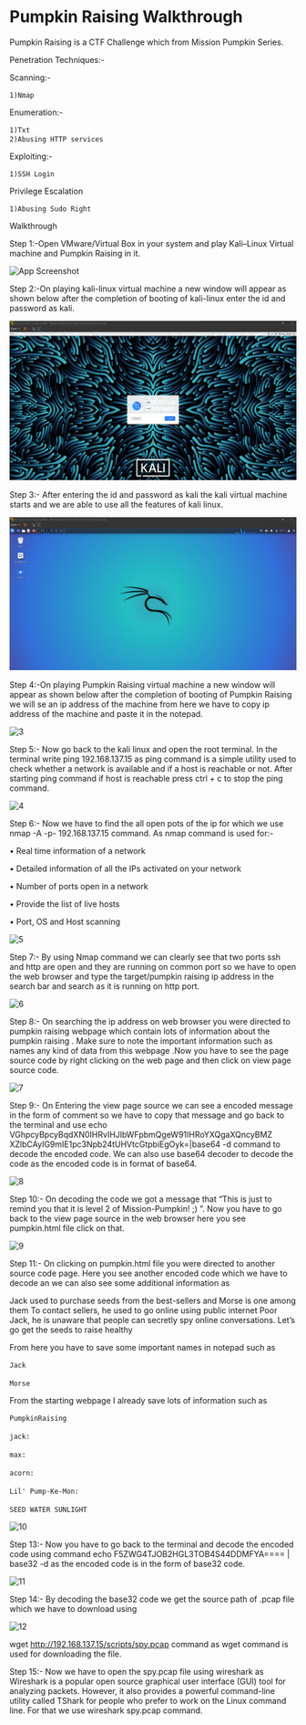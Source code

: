 
# Pumpkin Raising Walkthrough

Pumpkin Raising is a CTF Challenge which from Mission Pumpkin Series.

 Penetration Techniques:-

Scanning:-

    1)Nmap 

Enumeration:-

    1)Txt
    2)Abusing HTTP services
Exploiting:-

    1)SSH Login
Privilege Escalation

    1)Abusing Sudo Right

Walkthrough

Step 1:-Open VMware/Virtual Box in your system and play Kali–Linux Virtual machine and Pumpkin Raising in it.








![App Screenshot](https://github.com/nisharansari11/PumpkinRaisingWalkthrough/assets/117331485/8279a968-8982-4751-8961-c619ef000fd3)






Step 2:-On playing kali-linux virtual machine a new window will appear as shown below after the completion of booting of kali-linux enter the id and password as kali.



![App Screenshot](https://github.com/nisharansari11/PumpkinRaisingWalkthrough/blob/main/ScreenShot/2.png?raw=true)


Step 3:-  After entering the id and password as kali the kali virtual machine starts and we are able to use all the features of kali linux.

![App Screenshot](https://github.com/nisharansari11/PumpkinRaisingWalkthrough/blob/main/ScreenShot/3.jpg?raw=true)

Step 4:-On playing Pumpkin Raising virtual machine a new window will appear as shown below after the completion of booting of Pumpkin Raising we will se an ip address of the machine from here we have to copy ip address of the machine and paste it in the notepad.

![3](https://github.com/nisharansari11/PumpkinRaisingWalkthrough/assets/117331485/1f0c15e7-22d5-4787-a9c6-fde891ab5118)

Step 5:-  Now go back to the kali linux and open the root terminal. In the terminal write ping 192.168.137.15 as  ping command is a simple utility used to check whether a network is available and if a host is reachable or not. After starting ping command if host is reachable press ctrl + c to stop the ping command.

![4](https://github.com/nisharansari11/PumpkinRaisingWalkthrough/assets/117331485/a6afef27-f733-4bfa-bc32-2dc2c82f4035)

Step 6:-  Now we have to find the all open pots of the ip for which we use  nmap -A -p- 192.168.137.15  command. As nmap  command is used for:-

•	Real time information of a network

•	Detailed information of all the IPs activated on your network

•	Number of ports open in a network

•	Provide the list of live hosts

•	Port, OS and Host scanning

![5](https://github.com/nisharansari11/PumpkinRaisingWalkthrough/assets/117331485/c73c01eb-b210-4ca9-a589-1b6544d58f61)

Step 7:-  By using Nmap command we can clearly see that two ports ssh and http are open and they are running on common port so we have to open the web browser and type the target/pumpkin raising ip address in the search bar and search as it is running  on http port.

![6](https://github.com/nisharansari11/PumpkinRaisingWalkthrough/assets/117331485/ee0ca80c-6f54-46f8-84b9-efd89b934939)

Step 8:-  On searching the ip address on web browser you were directed to pumpkin raising webpage which contain lots of information about the pumpkin raising . Make sure to note the important information such as names any kind of data from this webpage .Now you have to see the page source code by right clicking on the web page and then click on view page source code.

![7](https://github.com/nisharansari11/PumpkinRaisingWalkthrough/assets/117331485/a129aa05-2a56-4bdc-920f-dc29705d2d9c)

Step 9:-  On Entering the view page source we can see a encoded message in the form of comment so we have to copy that message and go back to the terminal and use 
echo VGhpcyBpcyBqdXN0IHRvIHJlbWFpbmQgeW91IHRoYXQgaXQncyBMZ  XZlbCAyIG9mIE1pc3Npb24tUHVtcGtpbiEgOyk=|base64 -d command to decode the encoded code. We can also use base64 decoder to decode the code as the encoded code is in format of base64.

![8](https://github.com/nisharansari11/PumpkinRaisingWalkthrough/assets/117331485/ae13a84f-981e-45b3-9906-486b02d6194d)

Step 10:-  On decoding the code we got a message that “This is just to remind you that it is level 2 of Mission-Pumpkin! ;) ”. Now you have to go back to the view page source in the web browser here you see pumpkin.html file click on that.

![9](https://github.com/nisharansari11/PumpkinRaisingWalkthrough/assets/117331485/80e45c6e-4685-4af3-ba6c-ebe4b38296c7)

Step 11:- On clicking on pumpkin.html file you were directed to another source code page. Here you see another encoded code which we have to decode an we can also see some additional information as

Jack used to purchase seeds from the best-sellers and Morse is one among them
To contact sellers, he used to go online using public internet
Poor Jack, he is unaware that people can secretly spy online conversations.
Let’s go get the seeds to raise healthy


From here you have to save some important names in notepad such as

    Jack

    Morse

From the starting webpage I already save lots of information such as

    PumpkinRaising

    jack:

    max:

    acorn:

    Lil' Pump-Ke-Mon:

    SEED WATER SUNLIGHT 


![10](https://github.com/nisharansari11/PumpkinRaisingWalkthrough/assets/117331485/df989259-fe0e-4082-b2b7-98b37a064e27)

Step 13:- Now you have to go back to the terminal and decode the encoded code using command 
echo F5ZWG4TJOB2HGL3TOB4S44DDMFYA==== | base32 -d as the encoded code is in the form of base32 code. 


![11](https://github.com/nisharansari11/PumpkinRaisingWalkthrough/assets/117331485/ff8f77a2-7596-4812-b5b3-39377e4c8d70)


Step 14:- By decoding the base32 code we get the source path of .pcap file which we have to download using 

![12](https://github.com/nisharansari11/PumpkinRaisingWalkthrough/assets/117331485/ede6a919-47b9-4931-90a6-9e8362333f4d)

 wget http://192.168.137.15/scripts/spy.pcap command as wget command is used for downloading the file.



Step 15:-  Now we have to open the spy.pcap file using wireshark as Wireshark is a popular open source graphical user interface (GUI) tool for analyzing packets. However, it also provides a powerful command-line utility called TShark for people who prefer to work on the Linux command line. For that we use wireshark spy.pcap command.




